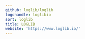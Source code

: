 ```yaml
---
github: loglib/loglib
logohandle: loglibio
sort: loglib
title: LOGLIB
website: 'https://www.loglib.io/'
---
```

